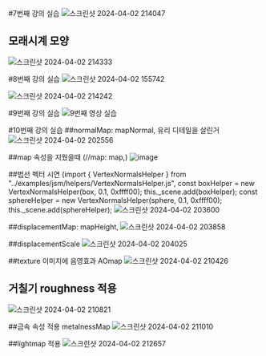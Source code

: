 #7번째 강의 실습
![스크린샷 2024-04-02 214047](https://github.com/junbem/AI-Graphics/assets/50951220/06fec0b8-b0bb-4829-9e44-fd69de3f549f)

## 모래시계 모양
![스크린샷 2024-04-02 214333](https://github.com/junbem/AI-Graphics/assets/50951220/eb931665-2301-4ab8-91cc-ab9710e3fa37)

#8번째 강의 실습
![스크린샷 2024-04-02 155742](https://github.com/junbem/AI-Graphics/assets/50951220/dad9d292-5d30-43db-a79f-82ffda88d280)

![스크린샷 2024-04-02 214242](https://github.com/junbem/AI-Graphics/assets/50951220/bc76391b-3918-4633-8b9b-77cbc0231764)

#9번째 강의 실습
![9번째 영상 실습](https://github.com/junbem/AI-Graphics/assets/50951220/6942df76-5c96-4fdc-9f5d-27d0ad63b2e2)



#10번째 강의 실습
##normalMap: mapNormal, 유리 디테일을 살린거
![스크린샷 2024-04-02 202556](https://github.com/junbem/AI-Graphics/assets/50951220/9bfff423-07ed-42dd-966c-55a7eaf179ed)

##map 속성을 지웠을때 (//map: map,)
![image](https://github.com/junbem/AI-Graphics/assets/50951220/f69e955b-4ebe-4218-9ad5-bec325e25178)

##법선 벡터 시연 (import { VertexNormalsHelper } from "../examples/jsm/helpers/VertexNormalsHelper.js", const boxHelper = new                   VertexNormalsHelper(box, 0.1, 0xffff00);
                this._scene.add(boxHelper);
                const sphereHelper = new VertexNormalsHelper(sphere, 0.1, 0xffff00);
                this._scene.add(sphereHelper);
![스크린샷 2024-04-02 203600](https://github.com/junbem/AI-Graphics/assets/50951220/285b6e04-44ad-4697-940a-52a2f5e367ac)

##displacementMap: mapHeight,
![스크린샷 2024-04-02 203858](https://github.com/junbem/AI-Graphics/assets/50951220/a0feeb67-ff28-4e7c-ae7d-31fe209ed05b)

##displacementScale
![스크린샷 2024-04-02 204025](https://github.com/junbem/AI-Graphics/assets/50951220/ffe8565c-b5c4-44a6-ae3f-be7ba832bd6d)

##texture 이미지에 음영효과 AOmap
![스크린샷 2024-04-02 210426](https://github.com/junbem/AI-Graphics/assets/50951220/df3f0467-52f4-497f-8566-4d12300cabb0)

## 거칠기 roughness 적용
![스크린샷 2024-04-02 210821](https://github.com/junbem/AI-Graphics/assets/50951220/7cd264b7-5d3e-4704-aca3-b3d86f993f67)

##금속 속성 적용 metalnessMap
![스크린샷 2024-04-02 211010](https://github.com/junbem/AI-Graphics/assets/50951220/c75f7b1e-7de0-4ecc-bbc4-24d6e5a2b42b)

##lightmap 적용
![스크린샷 2024-04-02 212657](https://github.com/junbem/AI-Graphics/assets/50951220/3c5f1cf8-de7d-442f-b756-67a3ac48a4d0)

